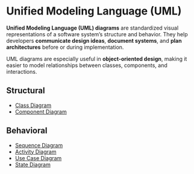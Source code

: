 # Unified Modeling Language (UML)

**Unified Modeling Language (UML) diagrams** are standardized visual representations of a software system’s structure and behavior. They help developers **communicate design ideas**, **document systems**, and **plan architectures** before or during implementation.

UML diagrams are especially useful in **object-oriented design**, making it easier to model relationships between classes, components, and interactions.

## Structural
  - [Class Diagram](structural/class-diagram/README.md)
  - [Component Diagram](structural/component-diagram/README.md)

## Behavioral
  - [Sequence Diagram](behavioral/sequence-diagram/README.md)
  - [Activity Diagram](behavioral/activity-diagram/README.md)
  - [Use Case Diagram](behavioral/use-case-diagram/README.md)
  - [State Diagram](behavioral/state-diagram/README.md)
